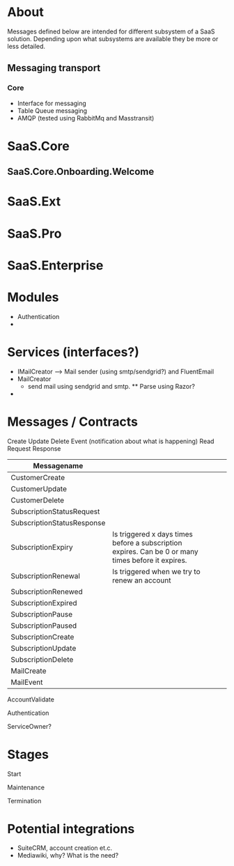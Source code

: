# About

Messages defined below are intended for different subsystem of a SaaS solution. Depending upon what subsystems are available they be more or less detailed.

## Messaging transport

### Core

* Interface for messaging
* Table Queue messaging
* AMQP (tested using RabbitMq and Masstransit)

# SaaS.Core

## SaaS.Core.Onboarding.Welcome

##

# SaaS.Ext

# SaaS.Pro

# SaaS.Enterprise

# Modules

* Authentication
* 

# Services (interfaces?)

* IMailCreator --> Mail sender (using smtp/sendgrid?) and FluentEmail
* MailCreator
  * send mail using sendgrid and smtp.
  ** Parse using Razor?
* 

# Messages / Contracts

Create
Update
Delete
Event (notification about what is happening)
Read
Request
Response

| Messagename  |   |   |   |   |
|---|---|---|---|---|
| CustomerCreate  |   |   |   |   |
| CustomerUpdate  |   |   |   |   |
| CustomerDelete  |   |   |   |   |
| SubscriptionStatusRequest  |   |   |   |   |
| SubscriptionStatusResponse  |   |   |   |   |
| SubscriptionExpiry | Is triggered x days times before a subscription expires. Can be 0 or many times before it expires.  |   |   |   |
| SubscriptionRenewal  | Is triggered when we try to renew an account  |   |   |   |
| SubscriptionRenewed  |   |   |   |   |
| SubscriptionExpired  |   |   |   |   |
| SubscriptionPause  |   |   |   |   |
| SubscriptionPaused  |   |   |   |   |
| SubscriptionCreate  |   |   |   |   |
| SubscriptionUpdate  |   |   |   |   |
| SubscriptionDelete  |   |   |   |   |
| MailCreate  |   |   |   |   |
| MailEvent  |   |   |   |   |

AccountValidate

Authentication

ServiceOwner?

# Stages
Start

Maintenance

Termination



# Potential integrations

* SuiteCRM, account creation et.c.
* Mediawiki, why? What is the need? 

